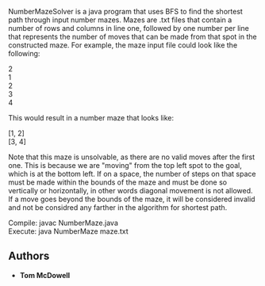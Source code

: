 NumberMazeSolver is a java program that uses BFS to find the shortest path through input number mazes. Mazes are .txt files that contain a number of rows and columns in line one, followed by one number per line that represents the number of moves that can be made from that spot in the constructed maze. For example, the maze input file could look like the following:

2 <br>
1 <br>
2 <br>
3 <br>
4 <br>

This would result in a number maze that looks like:

 [1, 2] <br>
 [3, 4]
 
 Note that this maze is unsolvable, as there are no valid moves after the first one. This is because we are "moving" from the top left spot to the goal, which is at the bottom left. If on a space, the number of steps on that space must be made within the bounds of the maze and must be done so vertically or horizontally, in other words diagonal movement is not allowed. If a move goes beyond the bounds of the maze, it will be considered invalid and not be considred any farther in the algorithm for shortest path.

Compile: javac NumberMaze.java <br>
Execute: java NumberMaze maze.txt


## Authors

* **Tom McDowell**
